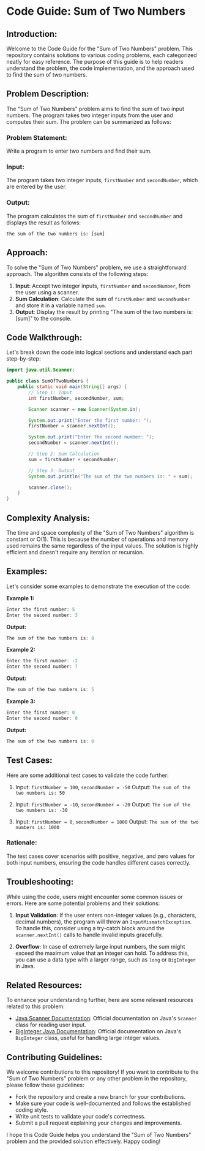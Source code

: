 # Code Guide: Sum of Two Numbers

## Introduction:
Welcome to the Code Guide for the "Sum of Two Numbers" problem. This repository contains solutions to various coding problems, each categorized neatly for easy reference. The purpose of this guide is to help readers understand the problem, the code implementation, and the approach used to find the sum of two numbers.

## Problem Description:
The "Sum of Two Numbers" problem aims to find the sum of two input numbers. The program takes two integer inputs from the user and computes their sum. The problem can be summarized as follows:

### Problem Statement:
Write a program to enter two numbers and find their sum.

### Input:
The program takes two integer inputs, `firstNumber` and `secondNumber`, which are entered by the user.

### Output:
The program calculates the sum of `firstNumber` and `secondNumber` and displays the result as follows:
```
The sum of the two numbers is: [sum]
```

## Approach:
To solve the "Sum of Two Numbers" problem, we use a straightforward approach. The algorithm consists of the following steps:

1. **Input**: Accept two integer inputs, `firstNumber` and `secondNumber`, from the user using a scanner.
2. **Sum Calculation**: Calculate the sum of `firstNumber` and `secondNumber` and store it in a variable named `sum`.
3. **Output**: Display the result by printing "The sum of the two numbers is: [sum]" to the console.

## Code Walkthrough:
Let's break down the code into logical sections and understand each part step-by-step:

```java
import java.util.Scanner;

public class SumOfTwoNumbers {
    public static void main(String[] args) {
        // Step 1: Input
        int firstNumber, secondNumber, sum;

        Scanner scanner = new Scanner(System.in);

        System.out.print("Enter the first number: ");
        firstNumber = scanner.nextInt();

        System.out.print("Enter the second number: ");
        secondNumber = scanner.nextInt();

        // Step 2: Sum Calculation
        sum = firstNumber + secondNumber;

        // Step 3: Output
        System.out.println("The sum of the two numbers is: " + sum);

        scanner.close();
    }
}
```

## Complexity Analysis:
The time and space complexity of the "Sum of Two Numbers" algorithm is constant or O(1). This is because the number of operations and memory used remains the same regardless of the input values. The solution is highly efficient and doesn't require any iteration or recursion.

## Examples:
Let's consider some examples to demonstrate the execution of the code:

**Example 1:**
```java
Enter the first number: 5
Enter the second number: 3
```
**Output:**
```java
The sum of the two numbers is: 8
```

**Example 2:**
```java
Enter the first number: -2
Enter the second number: 7
```
**Output:**
```java
The sum of the two numbers is: 5
```

**Example 3:**
```java
Enter the first number: 0
Enter the second number: 0
```
**Output:**
```java
The sum of the two numbers is: 0
```

## Test Cases:
Here are some additional test cases to validate the code further:

1. Input: `firstNumber = 100`, `secondNumber = -50`
   Output: `The sum of the two numbers is: 50`

2. Input: `firstNumber = -10`, `secondNumber = -20`
   Output: `The sum of the two numbers is: -30`

3. Input: `firstNumber = 0`, `secondNumber = 1000`
   Output: `The sum of the two numbers is: 1000`

### Rationale:
The test cases cover scenarios with positive, negative, and zero values for both input numbers, ensuring the code handles different cases correctly.

## Troubleshooting:
While using the code, users might encounter some common issues or errors. Here are some potential problems and their solutions:

1. **Input Validation**: If the user enters non-integer values (e.g., characters, decimal numbers), the program will throw an `InputMismatchException`. To handle this, consider using a try-catch block around the `scanner.nextInt()` calls to handle invalid inputs gracefully.

2. **Overflow**: In case of extremely large input numbers, the sum might exceed the maximum value that an integer can hold. To address this, you can use a data type with a larger range, such as `long` or `BigInteger` in Java.

## Related Resources:
To enhance your understanding further, here are some relevant resources related to this problem:

- [Java Scanner Documentation](https://docs.oracle.com/en/java/javase/11/docs/api/java.base/java/util/Scanner.html): Official documentation on Java's `Scanner` class for reading user input.
- [BigInteger Java Documentation](https://docs.oracle.com/en/java/javase/11/docs/api/java.base/java/math/BigInteger.html): Official documentation on Java's `BigInteger` class, useful for handling large integer values.

## Contributing Guidelines:
We welcome contributions to this repository! If you want to contribute to the "Sum of Two Numbers" problem or any other problem in the repository, please follow these guidelines:

- Fork the repository and create a new branch for your contributions.
- Make sure your code is well-documented and follows the established coding style.
- Write unit tests to validate your code's correctness.
- Submit a pull request explaining your changes and improvements.

I hope this Code Guide helps you understand the "Sum of Two Numbers" problem and the provided solution effectively. Happy coding!